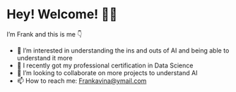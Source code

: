 # Hey! Welcome! 🙋‍♂️
I’m Frank and this is me 👇

- 👀 I’m interested in understanding the ins and outs of AI and being able to understand it more
- 🌱 I recently got my professional certification in Data Science
- 💞️ I’m looking to collaborate on more projects to understand AI
- 📫 How to reach me: Frankavina@ymail.com
